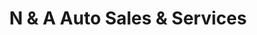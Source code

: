 ---
title: "N & A Auto Sales & Services"
url: /tamaqua/n-and-a-auto-sales-and-services/
shop: car
---